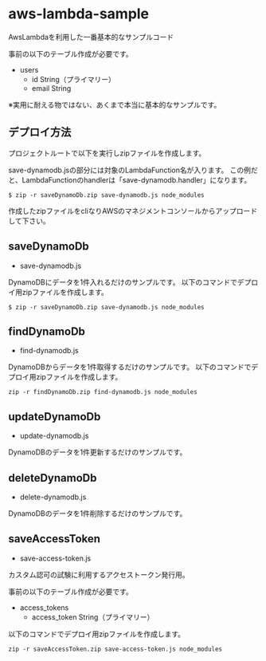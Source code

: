 # aws-lambda-sample
AwsLambdaを利用した一番基本的なサンプルコード

事前の以下のテーブル作成が必要です。

- users
    - id String（プライマリー）
    - email String

※実用に耐える物ではない、あくまで本当に基本的なサンプルです。

## デプロイ方法

プロジェクトルートで以下を実行しzipファイルを作成します。

save-dynamodb.jsの部分には対象のLambdaFunction名が入ります。
この例だと、LambdaFunctionのhandlerは「save-dynamodb.handler」になります。

```
$ zip -r saveDynamoDb.zip save-dynamodb.js node_modules
```

作成したzipファイルをcliなりAWSのマネジメントコンソールからアップロードして下さい。

## saveDynamoDb

- save-dynamodb.js

DynamoDBにデータを1件入れるだけのサンプルです。
以下のコマンドでデプロイ用zipファイルを作成します。

```
$ zip -r saveDynamoDb.zip save-dynamodb.js node_modules
```


## findDynamoDb

- find-dynamodb.js

DynamoDBからデータを1件取得するだけのサンプルです。
以下のコマンドでデプロイ用zipファイルを作成します。

```
zip -r findDynamoDb.zip find-dynamodb.js node_modules
```

## updateDynamoDb

- update-dynamodb.js

DynamoDBのデータを1件更新するだけのサンプルです。

## deleteDynamoDb

- delete-dynamodb.js

DynamoDBのデータを1件削除するだけのサンプルです。

## saveAccessToken

- save-access-token.js

カスタム認可の試験に利用するアクセストークン発行用。

事前の以下のテーブル作成が必要です。

- access_tokens
    - access_token String（プライマリー）

以下のコマンドでデプロイ用zipファイルを作成します。

```
zip -r saveAccessToken.zip save-access-token.js node_modules
```
